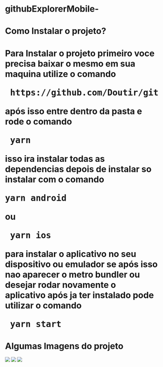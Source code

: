 # githubExplorerMobile-

<h1> Como Instalar o projeto? <h1>
  <p> Para Instalar o projeto primeiro voce precisa baixar o mesmo em sua maquina utilize o comando <pre> https://github.com/Doutir/githubExplorerMobile- </pre> 
  após isso entre dentro da pasta e rode o comando <pre> yarn </pre> isso ira instalar todas as dependencias depois de instalar so instalar com o comando <pre>yarn android </pre> ou <pre> yarn ios </pre> 
  para instalar o aplicativo no seu dispositivo ou emulador se após isso nao aparecer o metro bundler ou desejar rodar novamente o aplicativo após ja ter instalado pode utilizar o comando <pre> yarn start </pre>
 
<h1> Algumas Imagens do projeto </h1>
<img src ='https://media-exp1.licdn.com/dms/image/C4D22AQHIIYcgEv9ppA/feedshare-shrink_800/0?e=1598486400&v=beta&t=fIw-5pVLp1Q6izhr7ISH6-nVxfOuRLoNt22zOuzyV30' />
<img src ='https://media-exp1.licdn.com/dms/image/C4D22AQEkzo7MiRYtmg/feedshare-shrink_800/0?e=1598486400&v=beta&t=eXG2H_z30G4UgcaOnG_BgLyHz48sltTT_wyaKiXhVy4' />
<img src ='https://media-exp1.licdn.com/dms/image/C4D22AQFI9aoOUeU9Jg/feedshare-shrink_800/0?e=1598486400&v=beta&t=JBvmjdJH0otcXuDZqTBX97_2OdjTyi9fncc6NJLS2JU' />

